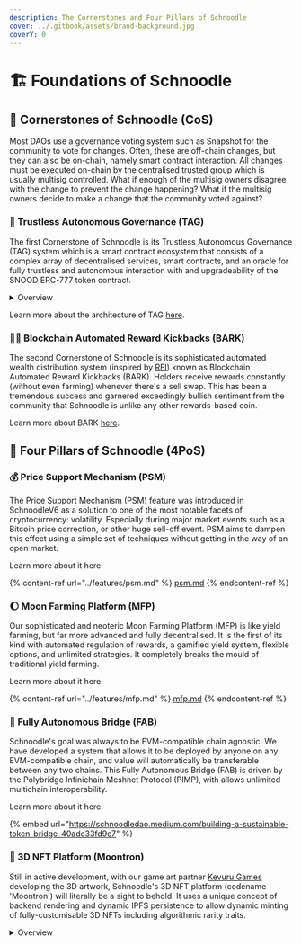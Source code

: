 ```yaml
---
description: The Cornerstones and Four Pillars of Schnoodle
cover: ../.gitbook/assets/brand-background.jpg
coverY: 0
---
```


# 🏗 Foundations of Schnoodle

## 🗿 Cornerstones of Schnoodle (CoS)

Most DAOs use a governance voting system such as Snapshot for the community to vote for changes. Often, these are off-chain changes, but they can also be on-chain, namely smart contract interaction. All changes must be executed on-chain by the centralised trusted group which is usually multisig controlled. What if enough of the multisig owners disagree with the change to prevent the change happening? What if the multisig owners decide to make a change that the community voted against?

### 🔏 Trustless Autonomous Governance (TAG)

The first Cornerstone of Schnoodle is its Trustless Autonomous Governance (TAG) system which is a smart contract ecosystem that consists of a complex array of decentralised services, smart contracts, and an oracle for fully trustless and autonomous interaction with and upgradeability of the SNOOD ERC-777 token contract.

<details>

<summary>Overview</summary>

Schnoodle removes the need for manual multisig execution by fully automating the on-chain execution of off-chain votes via an oracle that uses simple economic game theory.

After the off-chain (gasless) voting takes place (using [Snapshot](https://snapshot.org/#/schnoodle.eth)), an escalation game-based oracle ([Reality.eth](https://realit.io)) then accepts a bond from a member of the community to confirm the outcome of the vote. If their interpretation of the vote aligns with the actual vote, then after 24 hours, the vote will be finalised. If it does not, then someone else can double the bond and state a different interpretation of the vote. And so on and so forth.

The bond is returned to those who stated the outcome of the vote correctly. In practice, if the off-chain vote is 'Yes', for example, the first person to set the bond will generally also interpret it as 'Yes' and the vote will be finalised on that basis. It's unusual for this not to happen for standard changes that the majority of people vote for, but this is a safeguard to ensure the integrity of the off-chain voting system when executing it automatically on-chain.

Finally, after a 24-hour cool-off period, the change may be executed by anyone.

The [Zodiac](https://gnosis.github.io/zodiac/) Reality Module by [Gnosis Guild](https://www.gnosisguild.org/) integrates Snapshot and Reality.eth. This decentralised process epitomises the Holy Grail of blockchain, something no blockchain project has ever truly achieved.

</details>

Learn more about the architecture of TAG [here](architecture.md#trustless-autonomous-governance).

### 🐕‍🦺 Blockchain Automated Reward Kickbacks (BARK)

The second Cornerstone of Schnoodle is its sophisticated automated wealth distribution system (inspired by [RFI](https://reflect.finance/)) known as Blockchain Automated Reward Kickbacks (BARK). Holders receive rewards constantly (without even farming) whenever there's a sell swap. This has been a tremendous success and garnered exceedingly bullish sentiment from the community that Schnoodle is unlike any other rewards-based coin.

Learn more about BARK [here](architecture.md#bark-algorithm).

## 🏦 Four Pillars of Schnoodle (4PoS)

### 💰 Price Support Mechanism (PSM)

The Price Support Mechanism (PSM) feature was introduced in SchnoodleV6 as a solution to one of the most notable facets of cryptocurrency: volatility. Especially during major market events such as a Bitcoin price correction, or other huge sell-off event. PSM aims to dampen this effect using a simple set of techniques without getting in the way of an open market.

Learn more about it here:

{% content-ref url="../features/psm.md" %}
[psm.md](../features/psm.md)
{% endcontent-ref %}

### 🌔 Moon Farming Platform (MFP)

Our sophisticated and neoteric Moon Farming Platform (MFP) is like yield farming, but far more advanced and fully decentralised. It is the first of its kind with automated regulation of rewards, a gamified yield system, flexible options, and unlimited strategies. It completely breaks the mould of traditional yield farming.

Learn more about it here:

{% content-ref url="../features/mfp.md" %}
[mfp.md](../features/mfp.md)
{% endcontent-ref %}

### 🌉 Fully Autonomous Bridge (FAB)

Schnoodle's goal was always to be EVM-compatible chain agnostic. We have developed a system that allows it to be deployed by anyone on any EVM-compatible chain, and value will automatically be transferable between any two chains. This Fully Autonomous Bridge (FAB) is driven by the Polybridge Infinichain Meshnet Protocol (PIMP), with allows unlimited multichain interoperability.

Learn more about it here:

{% embed url="https://schnoodledao.medium.com/building-a-sustainable-token-bridge-40adc33fd9c7" %}

### 👾 3D NFT Platform (Moontron)

Still in active development, with our game art partner [Kevuru Games](https://kevurugames.com/) developing the 3D artwork, Schnoodle's 3D NFT platform (codename 'Moontron') will literally be a sight to behold. It uses a unique concept of backend rendering and dynamic IPFS persistence to allow dynamic minting of fully-customisable 3D NFTs including algorithmic rarity traits.

<details>

<summary>Overview</summary>

All existing NFT platforms typically require a centralised group of people to mint NFTs. This means there will always be a limited number of them. Rarity traits will be implied during the minting of these NFTs as they will be apportioned manually at that time. However, this also means the NFTs are not scalable. For example, an NFT with 10,000 minted tokens doesn't scale well to a million people. Sure, the tokens themselves are rare, and the tokens' value will change depending on demand. But why not allow more to be minted while maintaining the distribution of rarity traits, and allow the value to depend on those rarity traits rather than a hard limit on the number of tokens? Of course, the NFT smart contract could allow the centralised group to mint more, but that then creates a dangerous precedent whereby tokens could be minted with the rarest traits, and then they profit from them.

Schnoodle's unique system allows tokens to be minted directly to a user's account at the time they pay for it. Moreover, they may customise it how they wish within the boundaries of the rarity traits. For example, they may choose to favour one rarity trait more than another, then the algorithm will favour that trait when randomly configuring the traits. The algorithm will also ensure the distribution of rarity traits stays within defined boundaries.

</details>
